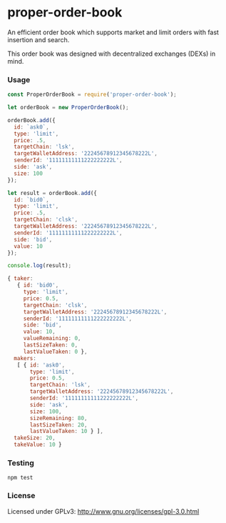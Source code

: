 # proper-order-book
An efficient order book which supports market and limit orders with fast insertion and search.

This order book was designed with decentralized exchanges (DEXs) in mind.

### Usage

```js
const ProperOrderBook = require('proper-order-book');

let orderBook = new ProperOrderBook();

orderBook.add({
  id: `ask0`,
  type: 'limit',
  price: .5,
  targetChain: 'lsk',
  targetWalletAddress: '22245678912345678222L',
  senderId: '11111111111222222222L',
  side: 'ask',
  size: 100
});

let result = orderBook.add({
  id: `bid0`,
  type: 'limit',
  price: .5,
  targetChain: 'clsk',
  targetWalletAddress: '22245678912345678222L',
  senderId: '11111111111222222222L',
  side: 'bid',
  value: 10
});

console.log(result);
```

```js
{ taker:
   { id: 'bid0',
     type: 'limit',
     price: 0.5,
     targetChain: 'clsk',
     targetWalletAddress: '22245678912345678222L',
     senderId: '11111111111222222222L',
     side: 'bid',
     value: 10,
     valueRemaining: 0,
     lastSizeTaken: 0,
     lastValueTaken: 0 },
  makers:
   [ { id: 'ask0',
       type: 'limit',
       price: 0.5,
       targetChain: 'lsk',
       targetWalletAddress: '22245678912345678222L',
       senderId: '11111111111222222222L',
       side: 'ask',
       size: 100,
       sizeRemaining: 80,
       lastSizeTaken: 20,
       lastValueTaken: 10 } ],
  takeSize: 20,
  takeValue: 10 }
```

### Testing

```
npm test
```

### License

Licensed under GPLv3: http://www.gnu.org/licenses/gpl-3.0.html
